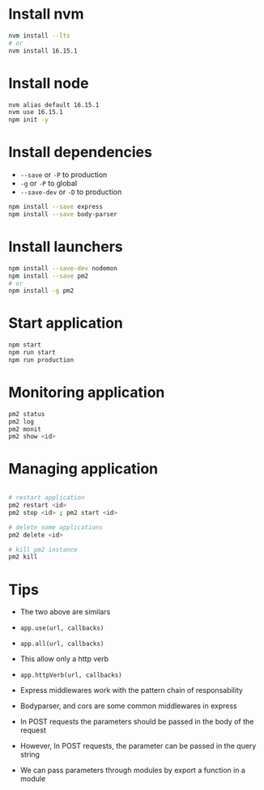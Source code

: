 # Install nvm

```bash
nvm install --lts
# or
nvm install 16.15.1
```

#  Install node

```bash
nvm alias default 16.15.1
nvm use 16.15.1
npm init -y
```

# Install dependencies

- <code>--save</code> or <code>-P</code> to production
- <code>-g</code> or <code>-P</code> to global
- <code>--save-dev</code> or <code>-D</code> to production

```bash
npm install --save express
npm install --save body-parser
```

# Install launchers

```bash
npm install --save-dev nodemon
npm install --save pm2
# or
npm install -g pm2
```

# Start application

```bash
npm start
npm run start
npm run production
```

# Monitoring application

```bash
pm2 status
pm2 log
pm2 monit
pm2 show <id>
```

# Managing application

```bash

# restart application
pm2 restart <id>
pm2 stop <id> ; pm2 start <id>

# delete some applications
pm2 delete <id>

# kill pm2 instance
pm2 kill

```

# Tips

- The two above are similars
- <code>app.use(url, callbacks)</code>
- <code>app.all(url, callbacks)</code>

- This allow only a http verb
- <code>app.httpVerb(url, callbacks)</code>

- Express middlewares work with the pattern chain of responsability

- Bodyparser, and cors are some common middlewares in express

- In POST requests the parameters should be passed in the body of the request

- However, In POST requests, the parameter can be passed in the query string

- We can pass parameters through modules by export a function in a module

